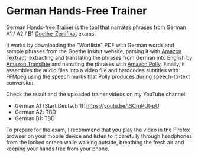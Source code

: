 # German Hands-Free Trainer

German Hands-free Trainer is the tool that narrates phrases from German A1 / A2 / B1 [Goethe-Zertifikat](https://www.goethe.de/de/spr/kup/prf/prf/sd1/inf.html) exams.

It works by downloading the "Wortliste" PDF with German words and sample phrases from the Goethe Insitut website, parsing it with [Amazon Textract](https://aws.amazon.com/textract/), extracting and translating the phrases from German into English by [Amazon Translate](https://aws.amazon.com/translate/) and narrating the phrases with [Amazon Polly](https://aws.amazon.com/polly/). Finally, it assembles the audio files into a video file and hardcodes subtitles with [FFMpeg](https://www.ffmpeg.org/) using the speech marks that Polly produces during speech-to-text conversion.

Check the result and the uploaded trainer videos on my YouTube channel:

* German A1 (Start Deutsch 1): https://youtu.be/tSCrnPUt-pU
* German A2: TBD
* German B1: TBD

To prepare for the exam, I recommend that you play the video in the Firefox browser on your mobile device and listen to it carefully through headphones from the locked screen while walking outside, breathing the fresh air and keeping your hands free from your phone.
